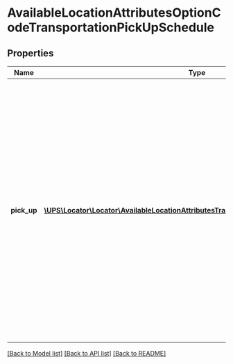 # AvailableLocationAttributesOptionCodeTransportationPickUpSchedule

## Properties
Name | Type | Description | Notes
------------ | ------------- | ------------- | -------------
**pick_up** | [**\UPS\Locator\Locator\AvailableLocationAttributesTransportationPickUpSchedulePickUp[]**](AvailableLocationAttributesTransportationPickUpSchedulePickUp.md) | Container to hold information regarding pickup day of the week and details.  **NOTE:** For versions &gt;&#x3D; v2, this element will always be returned as an array. For requests using version &#x3D; v1, this element will be returned as an array if there is more than one object and a single object if there is only 1. | 

[[Back to Model list]](../../README.md#documentation-for-models) [[Back to API list]](../../README.md#documentation-for-api-endpoints) [[Back to README]](../../README.md)

